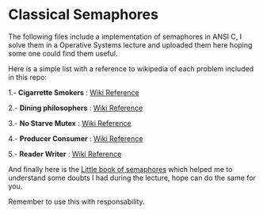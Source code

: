 Classical Semaphores
====================

The following files include a implementation of semaphores in ANSI C, I solve them in a Operative Systems lecture and uploaded them here hoping some one could find them useful.

Here is a simple list with a reference to wikipedia of each problem included in this repo: 

1.- **Cigarrette Smokers** : [Wiki Reference](http://en.wikipedia.org/wiki/Cigarette_smokers_problem) 

2.- **Dining philosophers** : [Wiki Reference](http://en.wikipedia.org/wiki/Dining_philosophers_problem)

3.- **No Starve Mutex** : [Wiki Reference](http://en.wikipedia.org/wiki/Mutual_exclusion)

4.- **Producer Consumer** : [Wiki Reference](http://en.wikipedia.org/wiki/Producer%E2%80%93consumer_problem)

5.- **Reader Writer** : [Wiki Reference](http://en.wikipedia.org/wiki/Readers%E2%80%93writers_problem)

And finally here is the [Little book of semaphores](http://greenteapress.com/semaphores/downey08semaphores.pdf) which helped me to understand some doubts I had during the lecture, hope can do the same for you. 

Remember to use this with responsability. 
